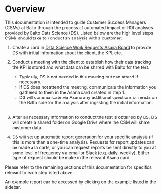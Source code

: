 # Overview
This documentation is intended to guide Customer Success Managers (CSMs) at Balto through the process of automated impact or ROI analyses provided by Balto Data Science (DS). Listed below are the high level steps CSMs should take to conduct an analysis with a customer:

1. Create a card in [Data Science Work Requests Asana Board](https://app.asana.com/0/1200386241920646/board) to provide DS with initial information about the client, the KPI, etc.
2. Conduct a meeting with the client to establish how their data tracking the KPI is stored and what data can be shared with Balto for the test.

    - Typically, DS is not needed in this meeting but can attend if necessary.
    - If DS does not attend the meeting, communicate the information you gathered to them in the Asana card created in step 1.
    - DS will communicate via Asana any additional questions or needs on the Balto side for the analysis after ingesting the initial information.<br><br>

3. After all necessary information to conduct the test is obtained by DS, DS will create a shared folder on Google Drive where the CSM will share customer data.
4. DS will set up automatic report generation for your specific analysis (if this is more than a one-time analysis). Requests for report updates can be made à la carte, or you can request reports be sent directly to you at some level of frequency via email or Slack (e.g. daily, weekly). Either type of request should be make in the relevant Asana card.

Please refer to the remaining sections of this documentation for specifics relevant to each step listed above.

An example report can be accessed by clicking on the example listed in the sidebar.
